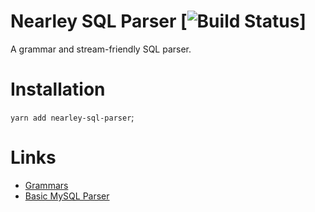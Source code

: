 # Nearley SQL Parser [![Build Status](https://travis-ci.org/github_username/github_repo.svg?branch=master)]

A grammar and stream-friendly SQL parser.

# Installation

`yarn add nearley-sql-parser`;

# Links
- [Grammars](http://www.antlr3.org/grammar/list.html)
- [Basic MySQL Parser](https://www.safaribooksonline.com/library/view/flex-bison/9780596805418/ch04.html)
